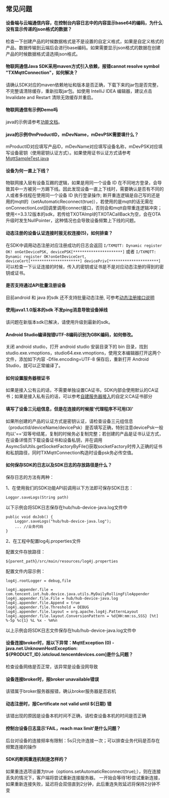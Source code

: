 ## 常见问题

#### 设备端与云端通信内容，在控制台内容日志中的内容显示base64的编码，为什么没有显示传递的json格式的数据？

检查一下创建产品的时候数据格式是不是设置的自定义格式，如果是自定义格式的产品，数据传输到云端后会进行base编码。如果需要显示json格式的数据在创建产品的时候数据格式请选择json格式。

#### 物联网通信Java SDK采用maven方式引入依赖，报错cannot resolve symbol "TXMqttConnection"，如何解决？

请确认SDK对应的maven依赖地址和版本是否正确，下载下来的jar包是否完整，不完整请清除缓存，重新拉取jar包。如使用 IntelliJ IDEA 编辑器，建议点击 Invalidate and Restart 清除无效缓存并重启。

#### 物联网通信有示例Demo吗

java的示例请参考[功能文档](../../README.md#功能文档)。

#### java的示例中mProductID，mDevName，mDevPSK需要填什么？

mProductID对应填写产品ID，mDevName对应填写设备名称，mDevPSK对应填写设备密钥（使用密钥认证方式）。如果使用证书认证方式请参考 [MqttSampleTest.java](../../src/test/java/com/tencent/iot/hub/device/java/core/mqtt/MqttSampleTest.java)

#### 设备为何一直上下线？

物联网接入层有设备互踢的逻辑，如果是用同一个设备 ID 在不同地方登录，会导致其中一方被另一方踢下线。因此发现设备一直上下线时，需要确认是否有不同的人或者多线程在使用同一个设备 ID 执行登录操作; 断开重连逻辑是自己写的还是用的mqtt的（setAutomaticReconnect(true)），若使用的是mqtt的话无需在onConnectionLost回调里调用connect接口，否则会和mqtt自带重连逻辑冲突；使用<=3.3.12版本的sdk，若传给TXOTAImpl的TXOTACallBack为空，会在OTA升级时发生NullPointer，这种情况也会导致设备频繁上下线的问题。

#### 动态注册的设备认证连接时报无权连接(5)，如何排查？

在SDK中调用动态注册对应注册成功的日志会返回 `I/TXMQTT: Dynamic register OK! onGetDevicePSK, devicePSK[**********************]` 或者 `I/TXMQTT: Dynamic register OK!onGetDeviceCert, deviceCert[**********************] devicePriv[**********************]` 可以检查一下认证连接的时候，传入的密钥或证书是不是对应动态注册的得到的密钥或证书。

#### 是否支持通过API批量注册设备

目前android 和 java 的sdk 还不支持批量动态注册, 可参考[动态注册接口说明](动态注册.md)

#### 使用java1.1.0版本的sdk 不发ping消息导致设备掉线

该问题在新版本sdk已解决，请使用升级到最新的sdk。

#### Android Studio编译抛错UTF-8编码识别为GBK编码，如何修改。

关闭 android studio，打开 android studio 安装目录下的 bin 目录，找到 studio.exe.vmoptions，studio64.exe.vmoptions，使用文本编辑器打开这两个文件，添加如下内容 -Dfile.encoding=UTF-8 保存后，重新打开 Android Studio，就可以正常编译了。


#### 如何设置服务器根证书

如果是接入公有云的话，不需要单独设置CA证书，SDK内部会使用默认的CA证书；如果是接入私有云的话，可以参考[自建服务器接入](自建服务器接入.md)的自定义CA证书部分

#### 填写了设备三元组信息，但是在连接的时候报'代理程序不可用(3)'

如果所创建的产品的认证方式是密钥认证，请检查设备三元组信息（productId/deviceName/devicePsk）是否填写正确，特别注意devicePsk一般均以'=='双等号结尾，复制的时候务必复制完整；若创建的产品是证书认证方式，在设备详情页下载设备证书和设备私钥，并在调用AsymcSslUtils.getSocketFactoryByFile()获取socketFactory时传入正确的证书和私钥路径，同时TXMqttConnection构造时设备psk务必传空值。

#### 如何保存SDK的日志以及SDK日志的存放路径是什么？

保存日志的方法有两种：

1、在使用我们的SDK功能API前调用以下方法即可保存SDK日志：
```
Loggor.saveLogs(String path)
```

以下示例会将SDK日志保存在hub/hub-device-java.log文件中
```
public void doJob() {
    Loggor.saveLogs("hub/hub-device-java.log");
    ... //业务代码
}
```

2、在工程中配置log4j.properties文件

配置文件存放路径：
```
${parent_path}/src/main/resources/log4j.properties
```

配置文件内容示例：
```
log4j.rootLogger = debug,file

log4j.appender.file = com.tencent.iot.hub.device.java.utils.MyDailyRollingFileAppender
log4j.appender.file.File = hub/hub-device-java.log
log4j.appender.file.Append = true
log4j.appender.file.Threshold = DEBUG
log4j.appender.file.layout = org.apache.log4j.PatternLayout
log4j.appender.file.layout.ConversionPattern = %d{HH:mm:ss,SSS} [%t] %-5p %c{1} %L %x - %m%n
```
以上示例会将SDK日志文件保存在hub/hub-device-java.log文件中

#### 设备连接broker时，报以下异常：MqttException (0) - java.net.UnknownHostException: ${PRODUCT_ID}.iotcloud.tencentdevices.com]是什么问题？

检查设备网络是否正常，该异常是设备没网导致

#### 设备连接broker时，报broker unavailable错误

该错属于broker服务器报错，确认broker服务器是否宕机

#### 动态注册时，报Certificate not valid until ${日期} 错

该错出现的原因是设备本机时间不正确，请检查设备本机的时间是否正确

#### 控制台设备日志显示'FAIL，reach max limit'是什么问题？

后台对设备的连接频率有限制：5s只允许连接一次；可以排查业务代码是否存在频繁连接的操作

#### SDK的断网重连机制是怎样的？

如果重连选项设置为true（options.setAutomaticReconnect(true);），则在连接丢失的情况下，客户端将尝试重新连接服务器。 一开始会等待1秒尝试重新连接，如果重新连接失败，延迟将会双倍直到2分钟，此后重连失败延迟将保持2分钟不变